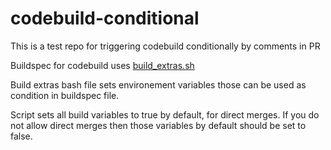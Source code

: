 # codebuild-conditional
This is a test repo for triggering codebuild conditionally by comments in PR

Buildspec for codebuild uses [build_extras.sh](./aws_buildspecs/build_extras.sh)

Build extras bash file sets environement variables those can be used as condition in buildspec file.

Script sets all build variables to true by default, for direct merges. If you do not allow direct merges then those variables by default should be set to false.